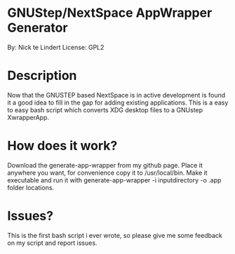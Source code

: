 # GNUStep/NextSpace AppWrapper Generator

By: Nick te Lindert
License: GPL2

# Description
Now that the GNUSTEP based NextSpace is in active development is found it a good idea to fill in the gap for adding existing applications.
This is a easy to easy bash script which converts XDG desktop files to a GNUstep XwrapperApp.

# How does it work?

Download the generate-app-wrapper from my github page.
Place it anywhere you want, for convenience copy it to /usr/local/bin.
Make it executable and run it with generate-app-wrapper -i inputdirectory -o .app folder locations.

# Issues?
This is the first bash script i ever wrote, so please give me some feedback on my script and report issues.
